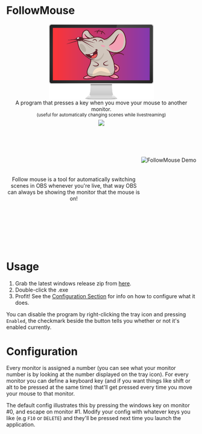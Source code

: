 
# FollowMouse

<p align="center">
	<img src="https://github.com/brimelive/FollowMouse/raw/main/assets/logo.svg" alt="FollowMouse Logo" align="center" height="200px" style="border-radius: 2px;">
	<br />
	A program that presses a key when you move your mouse to another monitor.
	<br />
	<sup>
		(useful for automatically changing scenes while livestreaming)
	</sup>
	<br />
	<a href="./LICENSE"><img src="https://img.shields.io/badge/license-MIT-blue.svg"></a>
</p>

<br />
<br />
<br />

<div>
	<img src="https://github.com/brimelive/FollowMouse/raw/main/assets/follow_mouse_demo.gif" alt="FollowMouse Demo" align="right" height="240px" style="border-radius: 2px;">
	<p align="center">
		<br />
		<br />
		<br />
		Follow mouse is a tool for automatically switching scenes in OBS whenever you're live, that way OBS can always be showing the monitor that the mouse is on!
	</p>
</div>

<br />
<br />
<br />
<br />
<br />
<br />

# Usage
1) Grab the latest windows release zip from [here](https://github.com/brimelive/FollowMouse/releases/latest).
2) Double-click the .exe
3) Profit! See the [Configuration Section](#configuration) for info on how to configure what it does.

You can disable the program by right-clicking the tray icon and pressing `Enabled`, the checkmark beside the button tells you whether or not it's enabled currently.

# Configuration
Every monitor is assigned a number (you can see what your monitor number is by looking at the number displayed on the tray icon). For every monitor you can define a keyboard key (and if you want things like shift or alt to be pressed at the same time) that'll get pressed every time you move your mouse to that monitor.

The default config illustrates this by pressing the windows key on monitor #0, and escape on monitor #1. Modify your config with whatever keys you like (e.g `F10` or `DELETE`) and they'll be pressed next time you launch the application.
